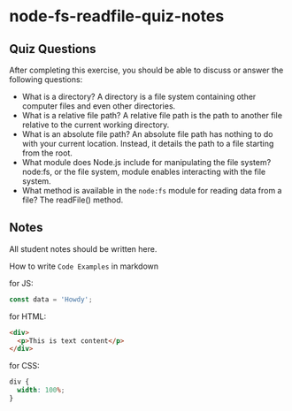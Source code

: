 # node-fs-readfile-quiz-notes

## Quiz Questions

After completing this exercise, you should be able to discuss or answer the following questions:

- What is a directory?
  A directory is a file system containing other computer files and even other directories.
- What is a relative file path?
  A relative file path is the path to another file relative to the current working directory.
- What is an absolute file path?
  An absolute file path has nothing to do with your current location. Instead, it details the path to
  a file starting from the root.
- What module does Node.js include for manipulating the file system?
  node:fs, or the file system, module enables interacting with the file system.
- What method is available in the `node:fs` module for reading data from a file?
  The readFile() method.

## Notes

All student notes should be written here.

How to write `Code Examples` in markdown

for JS:

```javascript
const data = 'Howdy';
```

for HTML:

```html
<div>
  <p>This is text content</p>
</div>
```

for CSS:

```css
div {
  width: 100%;
}
```

